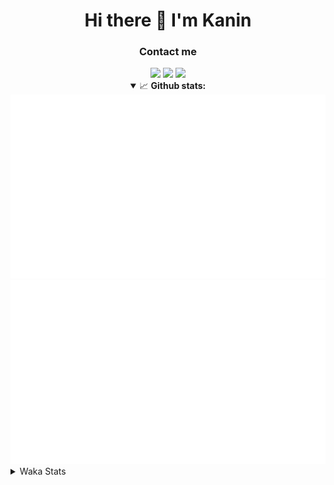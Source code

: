 <div align="center">
 <h1>Hi there 👋 I'm Kanin</h1>
 <h3>Contact me</h3>
 <a href="mailto:im@kanin.dev"><img src="https://img.shields.io/badge/gmail-%23D14836.svg?&style=for-the-badge&logo=gmail&logoColor=white"/></a>
 <a href="https://twitter.com/KaninTwt"><img src="https://img.shields.io/badge/twitter-%231DA1F2.svg?&style=for-the-badge&logo=twitter&logoColor=white"/></a>
 <a href="https://www.linkedin.com/in/KaninDev"><img src="https://img.shields.io/badge/linkedin-%230077B5.svg?&style=for-the-badge&logo=linkedin&logoColor=white"/></a>
<details open>
  <summary>📈 <b>Github stats:</b></summary>
  <img src="https://github.com/Kanin/Kanin/blob/master/scripts/GitHubStats/generated/overview.svg"/>
  <img src="https://github.com/Kanin/Kanin/blob/master/scripts/GitHubStats/generated/languages.svg"/>
</details>
</div>

<details>
 <summary>Waka Stats</summary>

<!--START_SECTION:waka-->
![Code Time](http://img.shields.io/badge/Code%20Time-2%2C556%20hrs%2035%20mins-blue)

![Profile Views](http://img.shields.io/badge/Profile%20Views-0-blue)

![Lines of code](https://img.shields.io/badge/From%20Hello%20World%20I%27ve%20Written-711.8%20thousand%20lines%20of%20code-blue)

**🐱 My GitHub Data** 

> 📦 180.4 kB Used in GitHub's Storage 
 > 
> 🏆 45 Contributions in the Year 2025
 > 
> 🚫 Not Opted to Hire
 > 
> 📜 27 Public Repositories 
 > 
> 🔑 17 Private Repositories 
 > 
**I'm an Early 🐤** 

```text
🌞 Morning                2959 commits        ███████░░░░░░░░░░░░░░░░░░   27.65 % 
🌆 Daytime                3165 commits        ███████░░░░░░░░░░░░░░░░░░   29.57 % 
🌃 Evening                3080 commits        ███████░░░░░░░░░░░░░░░░░░   28.78 % 
🌙 Night                  1499 commits        ████░░░░░░░░░░░░░░░░░░░░░   14.01 % 
```
📅 **I'm Most Productive on Monday** 

```text
Monday                   2063 commits        █████░░░░░░░░░░░░░░░░░░░░   19.27 % 
Tuesday                  1537 commits        ████░░░░░░░░░░░░░░░░░░░░░   14.36 % 
Wednesday                1069 commits        ██░░░░░░░░░░░░░░░░░░░░░░░   09.99 % 
Thursday                 1659 commits        ████░░░░░░░░░░░░░░░░░░░░░   15.50 % 
Friday                   1796 commits        ████░░░░░░░░░░░░░░░░░░░░░   16.78 % 
Saturday                 1030 commits        ██░░░░░░░░░░░░░░░░░░░░░░░   09.62 % 
Sunday                   1549 commits        ████░░░░░░░░░░░░░░░░░░░░░   14.47 % 
```


📊 **This Week I Spent My Time On** 

```text
🕑︎ Time Zone: America/New_York

💬 Programming Languages: 
HTML                     1 hr 22 mins        ██████████████░░░░░░░░░░░   57.61 % 
JavaScript               59 mins             ██████████░░░░░░░░░░░░░░░   41.35 % 
Python                   0 secs              ░░░░░░░░░░░░░░░░░░░░░░░░░   00.64 % 
virtualenv               0 secs              ░░░░░░░░░░░░░░░░░░░░░░░░░   00.38 % 
Text                     0 secs              ░░░░░░░░░░░░░░░░░░░░░░░░░   00.01 % 

🔥 Editors: 
PyCharm                  2 hrs 23 mins       █████████████████████████   100.00 % 

🐱‍💻 Projects: 
APIServer                2 hrs 23 mins       █████████████████████████   100.00 % 

💻 Operating System: 
Windows                  2 hrs 23 mins       █████████████████████████   100.00 % 
```

**I Mostly Code in Python** 

```text
Python                   32 repos            ████████████████░░░░░░░░░   65.31 % 
Java                     7 repos             ████░░░░░░░░░░░░░░░░░░░░░   14.29 % 
HTML                     3 repos             ██░░░░░░░░░░░░░░░░░░░░░░░   06.12 % 
TypeScript               2 repos             █░░░░░░░░░░░░░░░░░░░░░░░░   04.08 % 
Kotlin                   1 repo              █░░░░░░░░░░░░░░░░░░░░░░░░   02.04 % 
```



**Timeline**

![Lines of Code chart](https://raw.githubusercontent.com/Kanin/Kanin/master/assets/bar_graph.png)


 Last Updated on 15/02/2025 00:48:41 UTC
<!--END_SECTION:waka-->
</details>
